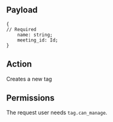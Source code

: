 ## Payload
```
{
// Required
    name: string;
    meeting_id: Id;
}
```

## Action
Creates a new tag

## Permissions
The request user needs `tag.can_manage`.
